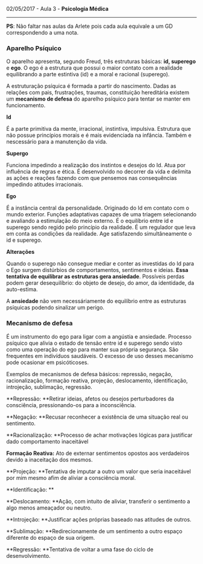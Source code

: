 02/05/2017 - Aula 3 - **Psicologia Médica**

---

**PS**: Não faltar nas aulas da Arlete pois cada aula equivale a um GD correspondendo a uma nota.

### Aparelho Psíquico

O aparelho apresenta, segundo Freud, três estruturas básicas: **id, superego** e **ego**. O ego é a estrutura que possui o maior contato com a realidade equilibrando a parte estintiva \(id\) e a moral e racional \(superego\).

A estruturação psíquica é formada a partir do nascimento. Dadas as relações com pais, frustrações, traumas, constituição hereditária existem um **mecanismo de defesa** do aparelho psíquico para tentar se manter em funcionamento.

**Id**

É a parte primitiva da mente, irracional, instintiva, impulsiva. Estrutura que não possue princípios morais e é mais evidenciada na infância. Também e nescessário para a manutenção da vida.

**Supergo**

Funciona impedindo a realização dos instintos e desejos do Id. Atua por influência de regras e ética. É desenvolvido no decorrer da vida e delimita as ações e reações fazendo com que pensemos nas consequências impedindo atitudes irracionais.

**Ego**

É a instância central da personalidade. Originado do Id em contato com o mundo exterior. Funções adaptativas capazes de uma triagem selecionando e avaliando a estimulação do meio externo. É o equilíbrio entre id e superego sendo regido pelo princípio da realidade. É um regulador que leva em conta as condições da realidade. Age satisfazendo simultâneamente o id e superego.

**Alterações**

Quando o superego não consegue mediar e conter as investidas do Id para o Ego surgem distúrbios de comportamentos, sentimentos e ideias. **Essa tentativa de equilibrar as estruturas gera ansiedade**. Possíveis perdas podem gerar desequilíbrio: do objeto de desejo, do amor, da identidade, da auto-estima.

A **ansiedade** não vem necessáriamente do equilíbrio entre as estruturas psíquicas podendo sinalizar um perigo.

### Mecanismo de defesa

É um instrumento do ego para ligar com a angústia e ansiedade. Processo psíquico que alivia o estado de tensão entre id e superego sendo visto como uma operação do ego para manter sua própria segurança. São frequentes em indivíduos saudáveis. O excesso de uso desses mecanismo pode ocasionar em psicóticoses.

Exemplos de mecanismos de defesa básicos: repressão, negação, racionalização, formação reativa, projeção, deslocamento, identificação, introjeção, sublimação, regressão.

**Repressão: **Retirar ideias, afetos ou desejos perturbadores da consciência, pressionando-os para a inconsciência.

**Negação: **Recusar reconhecer a existência de uma situação real ou sentimento.

**Racionalização: **Processo de achar motivações lógicas para justificar dado comportamento inaceitável

**Formação Reativa:** Ato de externar sentimentos opostos aos verdadeiros devido a inaceitação dos mesmos.

**Projeção: **Tentativa de imputar a outro um valor que seria inaceitável por mim mesmo afim de aliviar a consciência moral.

**Identificação: ** 

**Deslocamento: **Ação, com intuito de aliviar, transferir o sentimento a algo menos ameaçador ou neutro.

**Introjeção: **Justificar ações próprias baseado nas atitudes de outros.

**Sublimação: **Redirecionamente de um sentimento a outro espaço diferente do espaço de sua origem.

**Regressão: **Tentativa de voltar a uma fase do ciclo de desenvolvimento.





